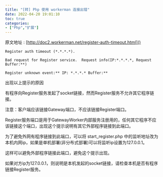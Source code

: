 ```yaml
---
title: "[转] Php 使用 workerman 连接出错"
date: 2022-04-20 19:01:10
toc: true
categories:
- ["Php","扩展"]
---
```


原文地址 : [http://doc2.workerman.net/register-auth-timeout.html]()



```
Register auth timeout (*.*.*.*).
```
```
Bad request for Register service.  Request info(IP:*.*.*.*, Request Buffer:**)
```
```
Register unknown event:** IP: *.*.*.* Buffer:**
```
出现以上提示的原因

有程序向Register服务发起了socket链接，然而Register服务不允许其它程序链接。

注意：客户端应该链接Gateway端口，不应该链接Register端口。

Register服务端口是用于GatewayWorker内部服务注册用的，任何其它程序不应该链接这个端口，出现这个提示说明有其它外部程序链接到此端口。

为了避免外网有程序链接到此端口，可以将 start_register.php 中的监听地址改为本机内网ip，如果是单机部署(非分布式部署)可以将监听ip设置为127.0.0.1。

这样可以避免外部程序链接此端口，避免这个提示出现。

如果对方ip为127.0.0.1，则说明是本机发起的socket链接，请检查本机是否有程序链接Register服务。

